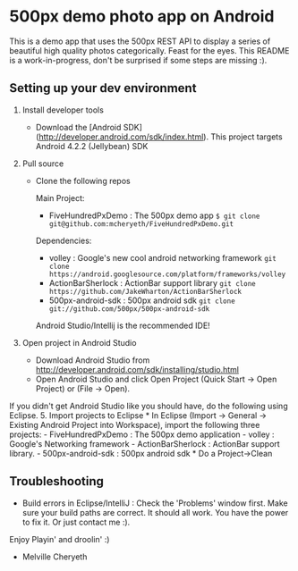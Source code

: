 # 500px demo photo app on Android


This is a demo app that uses the 500px REST API to display a series of beautiful high quality photos categorically. Feast for the eyes.
This README is a work-in-progress, don't be surprised if some steps are missing :).

## Setting up your dev environment

1. Install developer tools
	* Download the [Android SDK] (http://developer.android.com/sdk/index.html). This project targets Android 4.2.2 (Jellybean) SDK

2. Pull source
	* Clone the following repos
	
		Main Project:
		- FiveHundredPxDemo : The 500px demo app ```$ git clone git@github.com:mcheryeth/FiveHundredPxDemo.git```

		Dependencies:
		- volley : Google's new cool android networking framework ```git clone https://android.googlesource.com/platform/frameworks/volley```
		- ActionBarSherlock : ActionBar support library ```git clone https://github.com/JakeWharton/ActionBarSherlock```
		- 500px-android-sdk : 500px android sdk ```git clone git://github.com/500px/500px-android-sdk```

		Android Studio/Intellij is the recommended IDE!
4. Open project in Android Studio
	* Download Android Studio from http://developer.android.com/sdk/installing/studio.html
	* Open Android Studio and click Open Project (Quick Start -> Open Project) or (File -> Open).
	 
If you didn't get Android Studio like you should have, do the following using Eclipse.
5. Import projects to Eclipse
	* In Eclipse (Import -> General -> Existing Android Project into Workspace), import the following three projects:
		- FiveHundredPxDemo : The 500px demo application
		- volley : Google's Networking framework
		- ActionBarSherlock : ActionBar support library.
		- 500px-android-sdk : 500px android sdk
	* Do a Project->Clean
		
## Troubleshooting

* Build errors in Eclipse/IntelliJ : Check the 'Problems' window first. Make sure your build paths are correct. It should all work. You have the power to fix it.
Or just contact me :).


Enjoy Playin' and droolin' :)

- Melville Cheryeth
